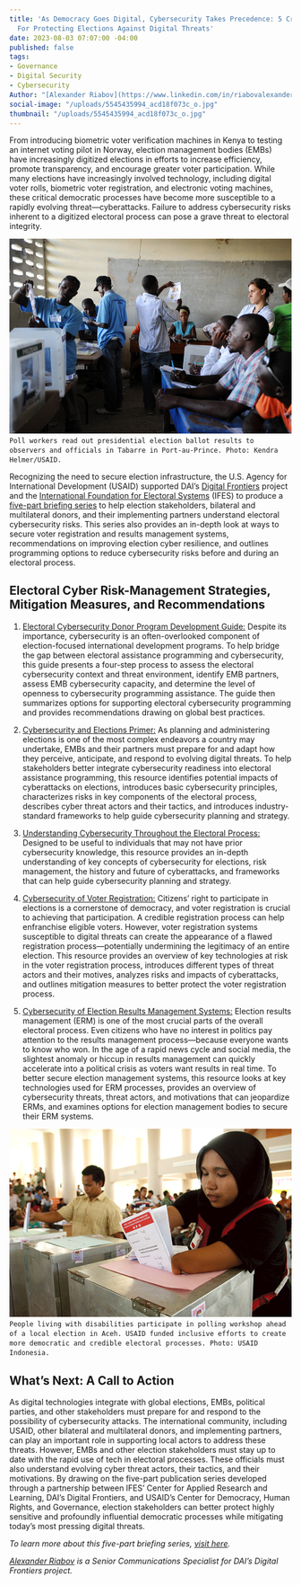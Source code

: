 ```yaml
---
title: 'As Democracy Goes Digital, Cybersecurity Takes Precedence: 5 Critical Resources
  For Protecting Elections Against Digital Threats'
date: 2023-08-03 07:07:00 -04:00
published: false
tags:
- Governance
- Digital Security
- Cybersecurity
Author: "[Alexander Riabov](https://www.linkedin.com/in/riabovalexander/)"
social-image: "/uploads/5545435994_acd18f073c_o.jpg"
thumbnail: "/uploads/5545435994_acd18f073c_o.jpg"
---
```


From introducing biometric voter verification machines in Kenya to testing an internet voting pilot in Norway, election management bodies (EMBs) have increasingly digitized elections in efforts to increase efficiency, promote transparency, and encourage greater voter participation. While many elections have increasingly involved technology, including digital voter rolls, biometric voter registration, and electronic voting machines, these critical democratic processes have become more susceptible to a rapidly evolving threat—cyberattacks. Failure to address cybersecurity risks inherent to a digitized electoral process can pose a grave threat to electoral integrity. 

<!--more-->

![5545435994_acd18f073c_o-b6425c.jpg](/uploads/5545435994_acd18f073c_o-b6425c.jpg)`Poll workers read out presidential election ballot results to observers and officials in Tabarre in Port-au-Prince. Photo: Kendra Helmer/USAID.`

Recognizing the need to secure election infrastructure, the U.S. Agency for International Development (USAID) supported DAI’s [Digital Frontiers](https://www.dai.com/our-work/projects/worldwide-digital-frontiers-df) project and the [International Foundation for Electoral Systems](https://www.ifes.org/) (IFES) to produce a [five-part briefing series](https://www.usaid.gov/democracy/electoral-cybersecurity-briefing-series) to help election stakeholders, bilateral and multilateral donors, and their implementing partners understand electoral cybersecurity risks. This series also provides an in-depth look at ways to secure voter registration and results management systems, recommendations on improving election cyber resilience, and outlines programming options to reduce cybersecurity risks before and during an electoral process. 

## Electoral Cyber Risk-Management Strategies, Mitigation Measures, and Recommendations

1. [Electoral Cybersecurity Donor Program Development Guide:](https://www.usaid.gov/democracy/document/electoral-cybersecurity-donor-program-development-guide) Despite its importance, cybersecurity is an often-overlooked component of election-focused international development programs. To help bridge the gap between electoral assistance programming and cybersecurity, this guide presents a four-step process to assess the electoral cybersecurity context and threat environment, identify EMB partners, assess EMB cybersecurity capacity, and determine the level of openness to cybersecurity programming assistance. The guide then summarizes options for supporting electoral cybersecurity programming and provides recommendations drawing on global best practices.

1. [Cybersecurity and Elections Primer:](https://www.usaid.gov/documents/primer-cybersecurity-and-elections) As planning and administering elections is one of the most complex endeavors a country may undertake, EMBs and their partners must prepare for and adapt how they perceive, anticipate, and respond to evolving digital threats. To help stakeholders better integrate cybersecurity readiness into electoral assistance programming, this resource identifies potential impacts of cyberattacks on elections, introduces basic cybersecurity principles, characterizes risks in key components of the electoral process, describes cyber threat actors and their tactics, and introduces industry-standard frameworks to help guide cybersecurity planning and strategy. 

1. [Understanding Cybersecurity Throughout the Electoral Process:](https://www.usaid.gov/documents/understanding-cybersecurity-throughout-electoral-process-reference-document) Designed to be useful to individuals that may not have prior cybersecurity knowledge, this resource provides an in-depth understanding of key concepts of cybersecurity for elections, risk management, the history and future of cyberattacks, and frameworks that can help guide cybersecurity planning and strategy.

1. [Cybersecurity of Voter Registration:](https://www.usaid.gov/democracy/document/may-22-2023-briefing-paper-cybersecurity-voter-registration) Citizens’ right to participate in elections is a cornerstone of democracy, and voter registration is crucial to achieving that participation. A credible registration process can help enfranchise eligible voters. However, voter registration systems susceptible to digital threats can create the appearance of a flawed registration process—potentially undermining the legitimacy of an entire election. This resource provides an overview of key technologies at risk in the voter registration process, introduces different types of threat actors and their motives, analyzes risks and impacts of cyberattacks, and outlines mitigation measures to better protect the voter registration process. 

1. [Cybersecurity of Election Results Management Systems:](https://www.usaid.gov/democracy/document/may-22-2023-briefing-paper-cybersecurity-election-results-management-systems) Election results management (ERM) is one of the most crucial parts of the overall electoral process. Even citizens who have no interest in politics pay attention to the results management process—because everyone wants to know who won. In the age of a rapid news cycle and social media, the slightest anomaly or hiccup in results management can quickly accelerate into a political crisis as voters want results in real time. To better secure election management systems, this resource looks at key technologies used for ERM processes, provides an overview of cybersecurity threats, threat actors, and motivations that can jeopardize ERMs, and examines options for election management bodies to secure their ERM systems. 

![53075475825_41beccb548_o.jpg](/uploads/53075475825_41beccb548_o.jpg)`People living with disabilities participate in polling workshop ahead of a local election in Aceh. USAID funded inclusive efforts to create more democratic and credible electoral processes. Photo: USAID Indonesia.`

## What’s Next: A Call to Action 

As digital technologies integrate with global elections, EMBs, political parties, and other stakeholders must prepare for and respond to the possibility of cybersecurity attacks. The international community, including USAID, other bilateral and multilateral donors, and implementing partners, can play an important role in supporting local actors to address these threats. However, EMBs and other election stakeholders must stay up to date with the rapid use of tech in electoral processes. These officials must also understand evolving cyber threat actors, their tactics, and their motivations. By drawing on the five-part publication series developed through a partnership between IFES’ Center for Applied Research and Learning, DAI’s Digital Frontiers, and USAID’s Center for Democracy, Human Rights, and Governance, election stakeholders can better protect highly sensitive and profoundly influential democratic processes while mitigating today’s most pressing digital threats. 

*To learn more about this five-part briefing series, [visit here](https://www.usaid.gov/democracy/electoral-cybersecurity-briefing-series).*

*[Alexander Riabov](https://www.linkedin.com/in/riabovalexander/) is a Senior Communications Specialist for DAI’s Digital Frontiers project.*